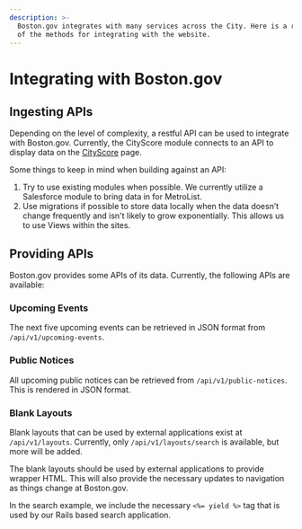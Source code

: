 ```yaml
---
description: >-
  Boston.gov integrates with many services across the City. Here is a run down
  of the methods for integrating with the website.
---
```


# Integrating with Boston.gov

## Ingesting APIs

Depending on the level of complexity, a restful API can be used to integrate with Boston.gov. Currently, the CityScore module connects to an API to display data on the [CityScore](https://www.boston.gov/cityscore) page.

Some things to keep in mind when building against an API:

1. Try to use existing modules when possible. We currently utilize a Salesforce module to bring data in for MetroList.&#x20;
2. Use migrations if possible to store data locally when the data doesn’t change frequently and isn't likely to grow exponentially. This allows us to use Views within the sites.

## Providing APIs

Boston.gov provides some APIs of its data. Currently, the following APIs are available:

### Upcoming Events

The next five upcoming events can be retrieved in JSON format from `/api/v1/upcoming-events`.

### Public Notices

All upcoming public notices can be retrieved from `/api/v1/public-notices`. This is rendered in JSON format.

### Blank Layouts

Blank layouts that can be used by external applications exist at `/api/v1/layouts`. Currently, only `/api/v1/layouts/search` is available, but more will be added.

The blank layouts should be used by external applications to provide wrapper HTML. This will also provide the necessary updates to navigation as things change at Boston.gov.

In the search example, we include the necessary `<%= yield %>` tag that is used by our Rails based search application.
